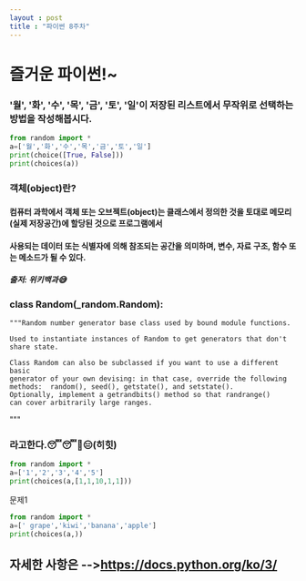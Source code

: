 ```yaml
---
layout : post
title : "파이썬 8주차"
---
```


# 즐거운 파이썬!~ 
 ### '월', '화', '수', '목', '금', '토', '일'이 저장된 리스트에서 무작위로 선택하는 방법을 작성해봅시다.
```python
from random import *
a=['월','화','수','목','금','토','일']
print(choice([True, False]))
print(choices(a))
```
### 객체(object)란?
#### 컴퓨터 과학에서 객체 또는 오브젝트(object)는 클래스에서 정의한 것을 토대로 메모리(실제 저장공간)에 할당된 것으로 프로그램에서 
#### 사용되는 데이터 또는 식별자에 의해 참조되는 공간을 의미하며, 변수, 자료 구조, 함수 또는 메소드가 될 수 있다.
##### 출저: 위키백과😅
### class Random(_random.Random):
    """Random number generator base class used by bound module functions.

    Used to instantiate instances of Random to get generators that don't
    share state.

    Class Random can also be subclassed if you want to use a different basic
    generator of your own devising: in that case, override the following
    methods:  random(), seed(), getstate(), and setstate().
    Optionally, implement a getrandbits() method so that randrange()
    can cover arbitrarily large ranges.
  """
  ### 라고한다.😴😴🥱😑(히힛)
```python
from random import *
a=['1','2','3','4','5']
print(choices(a,[1,1,10,1,1]))
```
문제1
```python
from random import *
a=[' grape','kiwi','banana','apple']
print(choices(a,))
```


## 자세한 사항은 -->https://docs.python.org/ko/3/



